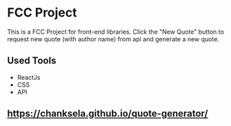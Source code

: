 # FCC Project

This is a FCC Project for front-end libraries. Click the "New Quote" button to request new quote (with author name) from api and generate a new quote.

## Used Tools

- ReactJs
- CSS
- API

## https://chanksela.github.io/quote-generator/
